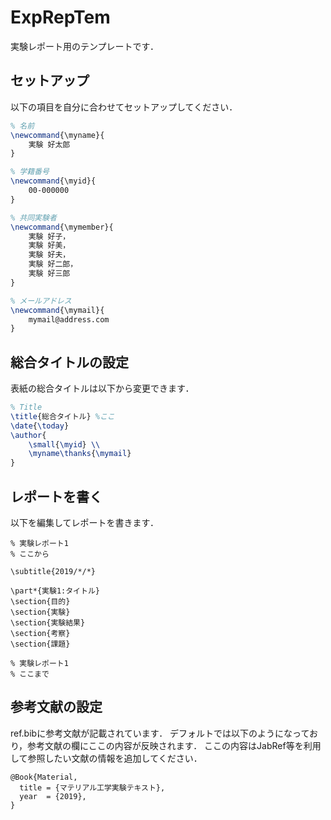 # ExpRepTem
実験レポート用のテンプレートです．

## セットアップ
以下の項目を自分に合わせてセットアップしてください．

```tex
% 名前
\newcommand{\myname}{
    実験 好太郎
}

% 学籍番号
\newcommand{\myid}{
    00-000000
}

% 共同実験者
\newcommand{\mymember}{
    実験 好子，
    実験 好美，
    実験 好夫，
    実験 好二郎，
    実験 好三郎
}

% メールアドレス
\newcommand{\mymail}{
    mymail@address.com
}
```

## 総合タイトルの設定
表紙の総合タイトルは以下から変更できます．

```tex
% Title
\title{総合タイトル} %ここ
\date{\today}
\author{
    \small{\myid} \\
    \myname\thanks{\mymail}
}
```

## レポートを書く

以下を編集してレポートを書きます．

```
% 実験レポート1
% ここから

\subtitle{2019/*/*}

\part*{実験1:タイトル}
\section{目的}
\section{実験}
\section{実験結果}
\section{考察}
\section{課題}

% 実験レポート1
% ここまで
```


## 参考文献の設定
ref.bibに参考文献が記載されています．
デフォルトでは以下のようになっており，参考文献の欄にここの内容が反映されます．
ここの内容はJabRef等を利用して参照したい文献の情報を追加してください．
```
@Book{Material,
  title = {マテリアル工学実験テキスト},
  year  = {2019},
}
```
